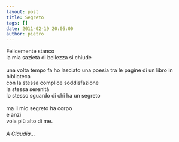 ```yaml
---
layout: post
title: Segreto
tags: []
date: 2011-02-19 20:06:00
author: pietro
---
```

<div dir="ltr" style="text-align: left">Felicemente stanco<br/>la mia sazietà di bellezza si chiude<br/><br/>una volta tempo fa ho lasciato una poesia tra le pagine di un libro in biblioteca<br/>con la stessa complice soddisfazione<br/>la stessa serenità<br/>lo stesso sguardo di chi ha un segreto<br/><br/>ma il mio segreto ha corpo<br/>e anzi<br/>vola più alto di me.<br/><br/><i>A Claudia...</i><br/>
